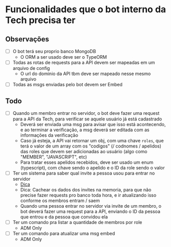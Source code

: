 # Funcionalidades que o bot interno da Tech precisa ter

## Observações

- [ ] O bot terá seu proprio banco MongoDB
  - O ORM a ser usado deve ser o TypeORM
- [ ] Todas as rotas de requests para a API devem ser mapeadas em um arquivo de config
  - O url do dominio da API tbm deve ser mapeado nesse mesmo arquivo
- [ ] Todas as msgs enviadas pelo bot devem ser Embed

## Todo

- [ ] Quando um membro entrar no servidor, o bot deve fazer uma request para a API da Tech, para verificar se aquele usuário já está cadastrado
  - Deverá ser enviada uma msg para avisar que isso está acontecendo, e ao terminar a verificação, a msg deverá ser editada com as informações da verificação
  - Caso já esteja, a API vai retornar um obj, com uma chave `roles`, que terá o valor de um array com os "codigos" (/ codnomes / apelidos) das roles que devem ser adicionadas ao usuário (algo como "MEMBER", "JAVASCRIPT", etc)
  - Para tratar esses apelidos recebidos, deve ser usado um enum (typescript), com chave sendo o apelido e o ID da role sendo o valor
- [ ] Ter um sistema para saber qual invite a pessoa usou para entrar no servidor
  - [Dica](https://github.com/AnIdiotsGuide/discordjs-bot-guide/blob/master/coding-guides/tracking-used-invites.md)
  - Dica: Cachear os dados dos invites na memoria, para que não precise fazer requests pro banco toda hora, e ir atualizando isso conforme os membros entram / saem
  - Quando uma pessoa entrar no servidor via invite de um membro, o bot deverá fazer uma request para a API, enviando o ID da pessoa que entrou e da pessoa que convidou ela
- [ ] Ter um comando pra listar a quantidade de membros por role
  - ADM Only
- [ ] Ter um comando para atualizar uma msg embed
  - ADM Only
